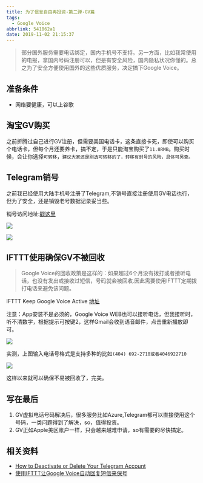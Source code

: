 ```yaml
---
title: 为了信息自由再投资-第二弹-GV篇
tags:
  - Google Voice
abbrlink: 541862a1
date: 2019-11-02 21:15:37
---
```

> 部分国外服务需要电话绑定，国内手机号不支持。另一方面，比如我常使用的电报，拿国内号码注册可以，但是有安全风险，国内隐私状况你懂的。总之为了安全方便使用国外的这些优质服务，决定搞下Google Voice。

## 准备条件
- 网络要健康，可以上谷歌

## 淘宝GV购买
之前折腾过自己进行GV注册，但需要美国电话卡，这条直接卡死，即使可以购买个电话卡，但每个月还要养卡，搞不定，于是只能淘宝购买了`11.8RMB`。购买时候，会让你选择`可转移`，`建议大家还是别选可转移的了，转移有封号的风险，具体可另查。`

## Telegram销号
之前我已经使用大陆手机号注册了Telegram,不销号直接注册使用GV电话也行，但为了安全，还是销毁老号数据记录妥当些。

销号访问地址:[戳这里](https://my.telegram.org/auth)

![](http://static.1991421.cn/2019-11-02-89BCD1BC-75C2-4A6E-AB70-B8BA8CC5FDCB.png)

![](http://static.1991421.cn/2019-11-02-975227B6-53AB-4060-B8FE-07FBDB253CCB.png)

## IFTTT使用确保GV不被回收
> Google Voice的回收政策是这样的：如果超过6个月没有拨打或者接听电话，也没有发出或接收过短信，号码就会被回收.因此需要使用IFTTT定期拨打电话来避免该问题。

IFTTT Keep Google Voice Active [地址](https://ifttt.com/applets/131839p-keep-google-voice-active?term=google%2520voice)

注意：App安装不是必须的，Google Voice WEB也可以接听电话，但我接听时，听不清数字，根据提示可按键2，这样Gmail会收到语音邮件，点击重新播放即可。

![](http://static.1991421.cn/2019-11-02-131210.png)

实测，上图输入电话号格式是支持多种的比如`(404) 692-2710或者4046922710`

![](http://static.1991421.cn/2019-11-02-130212.png)

这样以来就可以确保不易被回收了，完美。

## 写在最后
1. GV虚拟电话号码解决后，很多服务比如Azure,Telegram都可以直接使用这个号码，一类问题得到了解决，so，值得投资。
2. GV正如Apple美区账户一样，只会越来越难申请，so有需要的尽快搞定。


## 相关资料

- [How to Deactivate or Delete Your Telegram Account](https://www.makeuseof.com/tag/deactivate-delete-telegram-account/)
- [使用IFTTT让Google Voice自动回复短信来保号](https://www.vpsdawanjia.com/1452.html)

